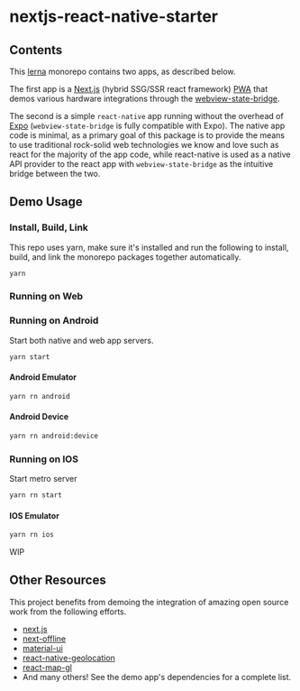 # nextjs-react-native-starter

## Contents

This [lerna](https://github.com/lerna/lerna) monorepo contains two apps, as described below.

The first app is a [Next.js](https://nextjs.org/) (hybrid SSG/SSR react framework) [PWA](https://developer.mozilla.org/en-US/docs/Web/Progressive_web_apps) that demos various hardware integrations through the [webview-state-bridge](https://github.com/obsense/webview-state-bridge).

The second is a simple `react-native` app running without the overhead of [Expo](https://expo.io/) (`webview-state-bridge` is fully compatible with Expo). The native app code is minimal, as a primary goal of this package is to provide the means to use traditional rock-solid web technologies we know and love such as react for the majority of the app code, while react-native is used as a native API provider to the react app with `webview-state-bridge` as the intuitive bridge between the two.

## Demo Usage

### Install, Build, Link

This repo uses yarn, make sure it's installed and run the following to install, build, and link the monorepo packages together automatically.

```sh
yarn
```

### Running on Web

### Running on Android

Start both native and web app servers.

```sh
yarn start
```

#### Android Emulator

```sh
yarn rn android
```

#### Android Device

```sh
yarn rn android:device
```

### Running on IOS

Start metro server

```sh
yarn rn start
```

#### IOS Emulator

```sh
yarn rn ios
```

WIP

## Other Resources

This project benefits from demoing the integration of amazing open source work from the following efforts.

- [next.js](https://nextjs.org/)
- [next-offline](https://github.com/hanford/next-offline)
- [material-ui](https://material-ui.com/)
- [react-native-geolocation](https://github.com/react-native-community/react-native-geolocation)
- [react-map-gl](https://github.com/visgl/react-map-gl)
- And many others! See the demo app's dependencies for a complete list.
